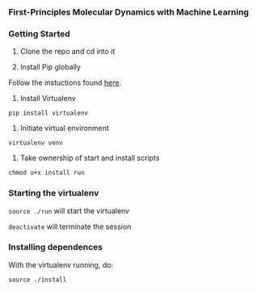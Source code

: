 ### First-Principles Molecular Dynamics with Machine Learning

### Getting Started
 
1. Clone the repo and cd into it

1. Install Pip globally

  Follow the instuctions found [here](https://pip.pypa.io/en/stable/installing/).

1. Install Virtualenv

  ```pip install virtualenv```

1. Initiate virtual environment

  ```virtualenv venv```

1. Take ownership of start and install scripts

  ```chmod u+x install run```

### Starting the virtualenv

  ```source ./run``` will start the virtualenv

  ```deactivate``` will terminate the session

### Installing dependences

  With the virtualenv running, do:

  ```source ./install```
